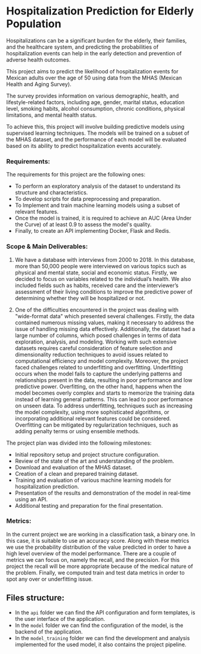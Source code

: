 # Hospitalization Prediction for Elderly Population

Hospitalizations can be a significant burden for the elderly, their families, and the healthcare system, and predicting the probabilities of hospitalization events can help in the early detection and prevention of adverse health outcomes.

This project aims to predict the likelihood of hospitalization events for Mexican adults over the age of 50 using data from the MHAS (Mexican Health and Aging Survey).

The survey provides information on various demographic, health, and lifestyle-related factors, including age, gender, marital status, education level, smoking habits, alcohol consumption, chronic conditions, physical limitations, and mental health status.

To achieve this, this project will involve building predictive models using supervised learning techniques. The models will be trained on a subset of the MHAS dataset, and the performance of each model will be evaluated based on its ability to predict hospitalization events accurately.

### Requirements:

The requirements for this project are the following ones:
- To perform an exploratory analysis of the dataset to understand its structure and characteristics.
- To develop scripts for data preprocessing and preparation.
- To Implement and train machine learning models using a subset of relevant features.
- Once the model is trained, it is required to achieve an AUC (Area Under the Curve) of at least 0.9 to assess the model's quality.
- Finally, to create an API implementing Docker, Flask and Redis.

### Scope & Main Deliverables:
1. We have a database with interviews from 2000 to 2018. In this database, more than 50,000 people were interviewed on various topics such as physical and mental state, social and economic status.
Firstly, we decided to focus on variables related to the individual’s health. We also included fields such as habits, received care and the interviewer’s assessment of their living conditions to improve the predictive power of determining whether they will be hospitalized or not.

2. One of the difficulties encountered in the project was dealing with "wide-format data" which presented several challenges. Firstly, the data contained numerous missing values, making it necessary to address the issue of handling missing data effectively.
Additionally, the dataset had a large number of columns, which posed challenges in terms of data exploration, analysis, and modeling. Working with such extensive datasets requires careful consideration of feature selection and dimensionality reduction techniques to avoid issues related to computational efficiency and model complexity.
Moreover, the project faced challenges related to underfitting and overfitting. Underfitting occurs when the model fails to capture the underlying patterns and relationships present in the data, resulting in poor performance and low predictive power. Overfitting, on the other hand, happens when the model becomes overly complex and starts to memorize the training data instead of learning general patterns. This can lead to poor performance on unseen data.
To address underfitting, techniques such as increasing the model complexity, using more sophisticated algorithms, or incorporating additional relevant features could be considered. Overfitting can be mitigated by regularization techniques, such as adding penalty terms or using ensemble methods.

The project plan was divided into the following milestones:
- Initial repository setup and project structure configuration.
- Review of the state of the art and understanding of the problem.
- Download and evaluation of the MHAS dataset.
- Creation of a clean and prepared training dataset.
- Training and evaluation of various machine learning models for hospitalization prediction.
- Presentation of the results and demonstration of the model in real-time using an API.
- Additional testing and preparation for the final presentation.

### Metrics:

In the current project we are working in a classification task, a binary one. In this case, it is suitable to use an accuracy  score. Along with these metrics we use the probability distribution of the value predicted in order to have a high level overview of the model performance. There are a couple of metrics we can focus on, namely the recall, and the precision. For this project the recall will be more appropriate because of the medical nature of the problem. Finally, we computed train and test data metrics in order to spot any over or underfitting issue.

## Files structure:

- In the `api` folder we can find the API configuration and form templates, is the user interface of the application.
- In the `model` folder we can find the configuration of the model, is the backend of the application.
- In the `model_training` folder we can find the development and analysis implemented for the used model, it also contains the project pipeline.